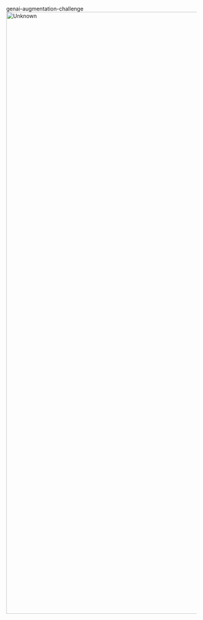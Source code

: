 genai-augmentation-challenge
<img width="775" height="1589" alt="Unknown" src="https://github.com/user-attachments/assets/27d1f717-bfe2-4275-b1a8-068acae15186" />
